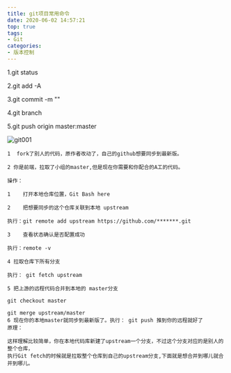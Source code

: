 ```yaml
---
title: git项目常用命令
date: 2020-06-02 14:57:21
top: true
tags:
- Git
categories:
- 版本控制
---
```

1.git status  

2.git add -A  
<!--more-->
3.git commit -m ""  

4.git branch  

5.git push origin master:master

![git001](https://alivnram-test.oss-cn-beijing.aliyuncs.com/alivnblog/git001.jpg)


```
1  fork了别人的代码，原作者改动了，自己的github想要同步到最新版。

2 你是前端，拉取了小组的master,但是现在你需要和你配合的A工的代码。

操作：

1    打开本地仓库位置，Git Bash here

2    把想要同步的这个仓库关联到本地 upstream 

执行：git remote add upstream https://github.com/*******.git     

3    查看状态确认是否配置成功

执行：remote -v         

4 拉取仓库下所有分支

执行： git fetch upstream 

5 把上游的远程代码合并到本地的 master分支

git checkout master

git merge upstream/master 
6 现在你的本地master就同步到最新版了。执行： git push 推到你的远程就好了
原理：

这样理解比较简单，你在本地代码库新建了upstream一个分支，不过这个分支对应的是别人的整个仓库，
执行Git fetch的时候就是拉取整个仓库到自己的upstream分支,下面就是想合并到哪儿就合并到哪儿。

```


